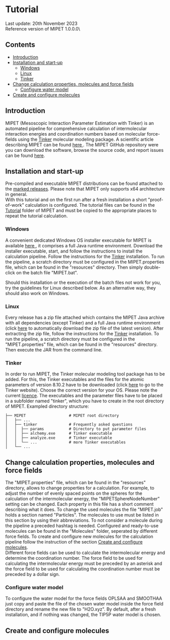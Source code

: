 # Tutorial

Last update: 20th November 2023\
Reference version of MIPET 1.0.0.0\

## Contents
* [Introduction](#introduction)
* [Installation and start-up](#installation-and-start-up)
  * [Windows](#windows)
  * [Linux](#linux)
  * [Tinker](#tinker)
* [Change calculation properties, molecules and force fields](#change-calculation-properties-molecules-and-force-fields) 
  * [Configure water model](#configure-water-model)
* [Create and configure molecules](#create-and-configure-molecules)

## Introduction
MIPET (Mesoscopic Interaction Parameter Estimation with Tinker) is an automated pipeline for comprehensive calculation
of intermolecular interaction energies and coordination numbers based on molecular force-fields using the 
<a href="https://dasher.wustl.edu/tinker/">Tinker</a> molecular modeling package.
A scientific article describing MIPET can be found <a href="TODO: add link to paper"> here </a>. 
The MIPET GitHub repository were you can download the software, browse the source code, and report issues can be found 
<a href="https://github.com/zielesny/MIPET">here</a>.

## Installation and start-up
Pre-compiled and executable MIPET distributions can be found attached to the 
<a href="TODO: add link to releases">marked releases</a>. Please note that MIPET only supports x64 architecture in general.\
With this tutorial and on the first run after a fresh installation a short "proof-of-work" calculation is configured. 
The tutorial files can be found in the <a href="">Tutorial</a> folder of MIPET and must be copied to the appropriate 
places to repeat the tutorial calculation. 

### Windows
A convenient dedicated Windows OS installer executable for MIPET is available <a href="TODO: add link to release"> here </a>, 
it comprises a full Java runtime environment. Download the installer executable, start, and follow the instructions to
install the calculation pipeline. Follow the instructions for the [Tinker](#tinker) installation. To run the pipeline, 
a scratch directory must be configured in the MIPET.properties file, which can be found in the "resources" directory. 
Then simply double-click on the batch file "MIPET.bat".

Should this installation or the execution of the batch files not work for you, try the guidelines for Linux described 
below. As an alternative way, they should also work on Windows.

### Linux
Every release has a zip file attached which contains the MIPET Java archive with all dependencies (except Tinker) and a
full Java runtime environment (click <a href="TODO add link to zip file for linux">here</a> to automatically download 
the zip file of the latest version). 
After extracting the zip file, follow the instructions for the [Tinker](#tinker) installation. To run the pipeline, 
a scratch directory must be configured in the "MIPET.properties" file, which can be found in the "resources" directory. 
Then execute the JAR from the command line.

### Tinker
In order to run MIPET, the Tinker molecular modeling tool package has to be added. For this, the Tinker executables and 
the files for the atomic parameters of version 8.10.2 have to be downloaded 
(click <a href="https://dasher.wustl.edu/tinker/">here</a> to go to the Tinker website). Choose the correct version for 
your OS. Please note the current <a href="https://dasher.wustl.edu/tinker/downloads/license.pdf">licence</a>. 
The executables and the parameter files have to be placed in a subfolder named "tinker", which you have to create in the
root directory of MIPET.
Exampled directory structure:

    ├── MIPET                   # MIPET root directory  
    │   ├── ...              
    │   ├── tinker              # Frequently asked questions  
    │   │  ├── params           # Directory to put parameter files  
    │   │  ├── alchemy.exe      # Tinker executable  
    │   │  ├── analyze.exe      # Tinker executable  
    │   │  └── ...              # more Tinker executables  
    │   └── ...                 

## Change calculation properties, molecules and force fields
The "MIPET.properties" file,  which can be found in the "resources" directory, allows to change properties for a 
calculation. For example, to adjust the number of evenly spaced points on the spheres for the calculation of the 
intermolecular energy, the "MIPETSphereNodeNumber" setting can be changed. Each property in this file has a short comment
describing what it does. To change the used molecules the file "MIPET.job" holds a section named "Particles". The molecules 
to use must be listed in this section by using their abbreviations. To not consider a molecule during the pipeline a
preceded hashtag is needed. Configured and ready-to-use molecules can be found in the "Molecules" folder, seperated by 
different force fields. To create and configure new molecules for the calculation pipeline follow the instruction of the
section [Create and configure molecules](#create-and-configure-molecules).\
Different force fields can be used to calculate the intermolecular energy and determine the coordination number. The 
force field to be used for calculating the intermolecular energy must be preceded by an asterisk and the force field 
to be used for calculating the coordination number must be preceded by a dollar sign.

### Configure water model
To configure the water model for the force fields OPLSAA and SMOOTHAA just copy and paste the file of the chosen water 
model inside the force field directory and rename the new file to "H2O.xyz". By default, after a fresh installation, and 
if nothing was changed, the TIP5P water model is chosen.

## Create and configure molecules
